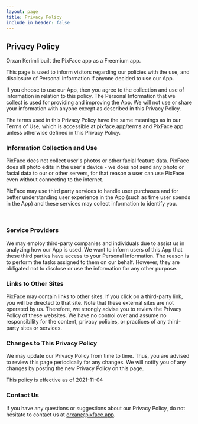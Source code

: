 ```yaml
---
layout: page
title: Privacy Policy
include_in_header: false
---
```


## Privacy Policy

Orxan Kerimli built the PixFace app as a Freemium app.

This page is used to inform visitors regarding our policies with the use, and disclosure of Personal Information if anyone decided to use our App.

If you choose to use our App, then you agree to the collection and use of information in relation to this policy. The Personal Information that we collect is used for providing and improving the App. We will not use or share your information with anyone except as described in this Privacy Policy.

The terms used in this Privacy Policy have the same meanings as in our Terms of Use, which is accessible at pixface.app/terms and PixFace app unless otherwise defined in this Privacy Policy.

### Information Collection and Use

PixFace does not collect user's photos or other facial feature data. PixFace does all photo edits in the user's device - we does not send any photo or facial data to our or other servers, for that reason a user can use PixFace even without connecting to the internet.

PixFace may use third party services to handle user purchases and for better understanding user experience in the App (such as time user spends in the App) and these services may collect information to identify you.

‍

### Service Providers

We may employ third-party companies and individuals due to assist us in analyzing how our App is used. We want to inform users of this App that these third parties have access to your Personal Information. The reason is to perform the tasks assigned to them on our behalf. However, they are obligated not to disclose or use the information for any other purpose.

### Links to Other Sites

PixFace may contain links to other sites. If you click on a third-party link, you will be directed to that site. Note that these external sites are not operated by us. Therefore, we strongly advise you to review the Privacy Policy of these websites. We have no control over and assume no responsibility for the content, privacy policies, or practices of any third-party sites or services.

### Changes to This Privacy Policy

We may update our Privacy Policy from time to time. Thus, you are advised to review this page periodically for any changes. We will notify you of any changes by posting the new Privacy Policy on this page.

This policy is effective as of 2021-11-04


### Contact Us

If you have any questions or suggestions about our Privacy Policy, do not hesitate to contact us at orxan@pixface.app.

